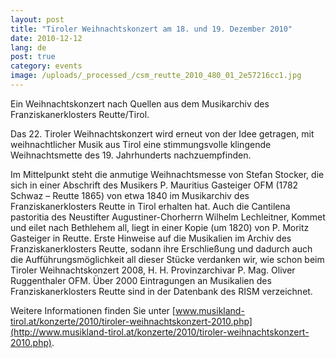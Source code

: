 ```yaml
---
layout: post
title: "Tiroler Weihnachtskonzert am 18. und 19. Dezember 2010"
date: 2010-12-12
lang: de
post: true
category: events
image: /uploads/_processed_/csm_reutte_2010_480_01_2e57216cc1.jpg
---
```



Ein Weihnachtskonzert nach Quellen aus dem Musikarchiv des Franziskanerklosters Reutte/Tirol.

Das 22. Tiroler Weihnachtskonzert wird erneut von der Idee getragen, mit weihnachtlicher Musik aus Tirol eine stimmungsvolle klingende Weihnachtsmette des 19. Jahrhunderts nachzuempfinden.

Im Mittelpunkt steht die anmutige Weihnachtsmesse von Stefan Stocker, die sich in einer Abschrift des Musikers P. Mauritius Gasteiger OFM (1782 Schwaz – Reutte 1865) von etwa 1840 im Musikarchiv des Franziskanerklosters Reutte in Tirol erhalten hat. Auch die Cantilena pastoritia des Neustifter Augustiner-Chorherrn Wilhelm Lechleitner, Kommet und eilet nach Bethlehem all, liegt in einer Kopie (um 1820) von P. Moritz Gasteiger in Reutte. Erste Hinweise auf die Musikalien im Archiv des Franziskanerklosters Reutte, sodann ihre Erschließung und dadurch auch die Aufführungsmöglichkeit all dieser Stücke verdanken wir, wie schon beim Tiroler Weihnachtskonzert 2008, H. H. Provinzarchivar P. Mag. Oliver Ruggenthaler OFM. Über 2000 Eintragungen an Musikalien des Franziskanerklosters Reutte sind in der Datenbank des RISM verzeichnet.

Weitere Informationen finden Sie unter [www.musikland-tirol.at/konzerte/2010/tiroler-weihnachtskonzert-2010.php](http://www.musikland-tirol.at/konzerte/2010/tiroler-weihnachtskonzert-2010.php).